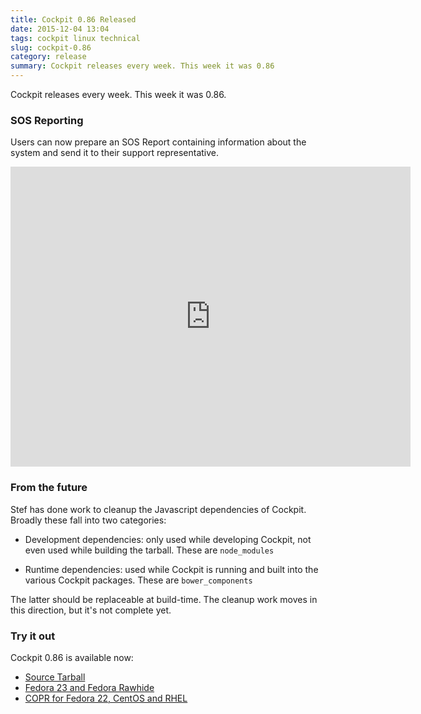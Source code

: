 ```yaml
---
title: Cockpit 0.86 Released
date: 2015-12-04 13:04
tags: cockpit linux technical
slug: cockpit-0.86
category: release
summary: Cockpit releases every week. This week it was 0.86
---
```


Cockpit releases every week. This week it was 0.86.

### SOS Reporting

Users can now prepare an SOS Report containing information about the system and send it to their support representative.

<iframe width="640" height="480" src="https://youtube.com/embed/-6rfWUoOQbs?rel=0" frameborder="0" allowfullscreen></iframe>

### From the future

Stef has done work to cleanup the Javascript dependencies of Cockpit. Broadly these fall into two categories:

* Development dependencies: only used while developing Cockpit, not even used while building the tarball. These are ```node_modules```

* Runtime dependencies: used while Cockpit is running and built
into the various Cockpit packages. These are ```bower_components```

The latter should be replaceable at build-time. The cleanup work moves in this direction, but it's not complete yet.

### Try it out

Cockpit 0.86 is available now:

 * [Source Tarball](https://github.com/cockpit-project/cockpit/releases/tag/0.85)
 * [Fedora 23 and Fedora Rawhide](https://bodhi.fedoraproject.org/updates/FEDORA-2015-36d1df063f)
 * [COPR for Fedora 22, CentOS and RHEL](https://copr.fedoraproject.org/coprs/g/cockpit/cockpit-preview/)
